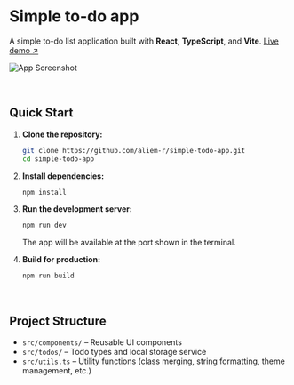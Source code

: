 # Simple to-do app

A simple to-do list application built with **React**, **TypeScript**, and **Vite**.
[Live demo ↗](https://todo.aliem-r.site/) 

![App Screenshot](https://github.com/aliem-r/simple-todo-app/blob/main/simple-todo-app-themes.png?raw=true)

<br />

## Quick Start

1. **Clone the repository:**
   ```sh
   git clone https://github.com/aliem-r/simple-todo-app.git
   cd simple-todo-app
   ```

2. **Install dependencies:**
   ```sh
   npm install
   ```

3. **Run the development server:**
   ```sh
   npm run dev
   ```
   The app will be available at the port shown in the terminal.

4. **Build for production:**
   ```sh
   npm run build
   ```
   
<br />

## Project Structure

- `src/components/` – Reusable UI components
- `src/todos/` – Todo types and local storage service
- `src/utils.ts` – Utility functions (class merging, string formatting, theme management, etc.)
